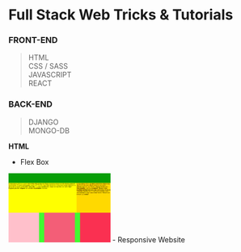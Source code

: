 # Full Stack Web Tricks & Tutorials
### FRONT-END
>   HTML  
>   CSS  / SASS  
>   JAVASCRIPT  
>   REACT

### BACK-END
> DJANGO  
> MONGO-DB

**HTML**

 - Flex Box
 <img src = "FLEXBOX/1.PNG" width = "40%" height = "40%">
 - Responsive Website
